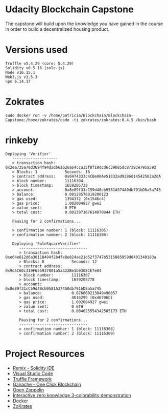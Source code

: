 # Udacity Blockchain Capstone

The capstone will build upon the knowledge you have gained in the course in order to build a decentralized housing product.


# Versions used
```
Truffle v5.4.29 (core: 5.4.29)
Solidity v0.5.16 (solc-js)
Node v16.15.1
Web3.js v1.5.3
npm 6.14.17
```

# Zokrates
`sudo docker run -v /home/patricia/Blockchain/Blockchain-Capstone:/home/zokrates/code -ti zokrates/zokrates:0.4.5 /bin/bash`


# rinkeby
```
Deploying 'Verifier'
   --------------------
   > transaction hash:    0x2ea735a70d3694f94dadb62626a64cca35f8f19dcd6c39b85dc87393e795a592
   > Blocks: 1            Seconds: 16
   > contract address:    0x0474333c4CBe00Ae51832ad9286014542502a2dA
   > block number:        11116304
   > block timestamp:     1659205732
   > account:             0x8e89f31cC59d48cb9581A374A0db791bD8a5a745
   > balance:             0.08128576819200123
   > gas used:            1394372 (0x1546c4)
   > gas price:           1.002004927 gwei
   > value sent:          0 ETH
   > total cost:          0.001397167614070844 ETH

   Pausing for 2 confirmations...
   ------------------------------
   > confirmation number: 1 (block: 11116305)
   > confirmation number: 2 (block: 11116306)
```


```
   Deploying 'SolnSquareVerifier'
      ------------------------------
      > transaction hash:    0xe64e612d6a30118494f2b4fe8e024ae21d52f3747b5315885959d0401340183a
      > Blocks: 0            Seconds: 12
      > contract address:    0x9d5C60c319F655937001a5a322Be1b9308CE7e84
      > block number:        11116307
      > block timestamp:     1659205778
      > account:             0x8e89f31cC59d48cb9581A374A0db791bD8a5a745
      > balance:             0.076660213849496057
      > gas used:            4616299 (0x46706b)
      > gas price:           1.002004927 gwei
      > value sent:          0 ETH
      > total cost:          0.004625554342505173 ETH

      Pausing for 2 confirmations...
      ------------------------------
      > confirmation number: 1 (block: 11116308)
      > confirmation number: 2 (block: 11116309)
```


# Project Resources

* [Remix - Solidity IDE](https://remix.ethereum.org/)
* [Visual Studio Code](https://code.visualstudio.com/)
* [Truffle Framework](https://truffleframework.com/)
* [Ganache - One Click Blockchain](https://truffleframework.com/ganache)
* [Open Zeppelin ](https://openzeppelin.org/)
* [Interactive zero knowledge 3-colorability demonstration](http://web.mit.edu/~ezyang/Public/graph/svg.html)
* [Docker](https://docs.docker.com/install/)
* [ZoKrates](https://github.com/Zokrates/ZoKrates)

